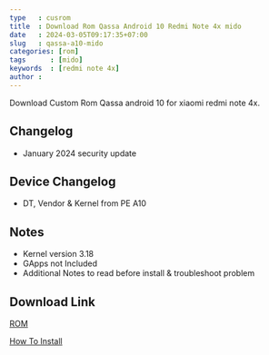 ```yaml
---
type   : cusrom
title  : Download Rom Qassa Android 10 Redmi Note 4x mido
date   : 2024-03-05T09:17:35+07:00
slug   : qassa-a10-mido
categories: [rom]
tags      : [mido]
keywords  : [redmi note 4x]
author : 
---
```


Download Custom Rom Qassa android 10 for xiaomi redmi note 4x.


## Changelog
- January 2024 security update

## Device Changelog
- DT, Vendor & Kernel from PE A10

## Notes
- Kernel version 3.18
- GApps not Included
- Additional Notes to read before install & troubleshoot problem


## Download Link

[ROM](https://sourceforge.net/projects/keepqassa/files/%23keepQASSA/mido/)

[How To Install](https://telegra.ph/Additional-Notes-for-Qassa-08-23)


